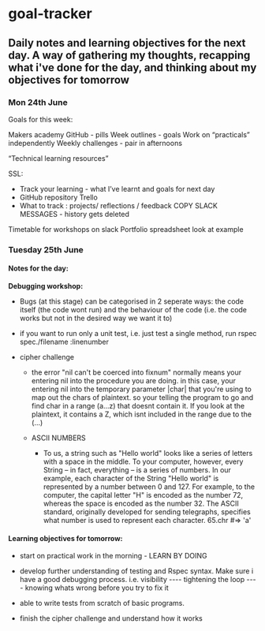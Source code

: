 # goal-tracker #

## Daily notes and learning objectives for the next day. A way of gathering my thoughts, recapping what i've done for the day, and thinking about my objectives for tomorrow ##

### Mon 24th June ###



Goals for this week:

Makers academy GitHub - pills
Week outlines - goals
Work on “practicals” independently
Weekly challenges - pair in afternoons

“Technical learning resources”

SSL:
*  Track your learning - what I’ve learnt and goals for next day
*  GitHub repository
Trello
*   What to track : projects/ reflections / feedback
COPY SLACK MESSAGES - history gets deleted

Timetable for workshops on slack
Portfolio spreadsheet look at example


### Tuesday 25th June ###


#### Notes for the day: ####

**Debugging workshop:**

 * Bugs (at this stage) can be categorised in 2 seperate ways: the code itself (the code wont run) and the behaviour of the code (i.e. the code works but not in the desired way we want it to)


*  if you want to run only a unit test, i.e. just test a single method, run rspec spec./filename :linenumber

* cipher challenge
  * the error "nil can't be coerced into fixnum" normally means your entering nil into the procedure you are doing. in this case, your entering nil into the temporary parameter |char| that you're using to map out the chars of plaintext. so your telling the program to go and find char in a range (a...z) that doesnt contain it. If you look at the plaintext, it contains a Z, which isnt included in the range due to the (...)


  * ASCII NUMBERS
    * To us, a string such as "Hello world" looks like a series of letters with a space in the middle. To your computer, however, every String – in fact, everything – is a series of numbers. In our example, each character of the String "Hello world" is represented by a number between 0 and 127. For example, to the computer, the capital letter "H" is encoded as the number 72, whereas the space is encoded as the number 32. The ASCII standard, originally developed for sending telegraphs, specifies what number is used to represent each character.    65.chr #=> 'a'


#### Learning objectives for tomorrow: ####

* start on practical work in the morning - LEARN BY DOING

* develop further understanding of testing and Rspec syntax. Make sure i have a good debugging process. i.e. visibility ---- tightening the loop ---- knowing whats wrong before you try to fix it

* able to write tests from scratch of basic programs.

* finish the cipher challenge and understand how it works
